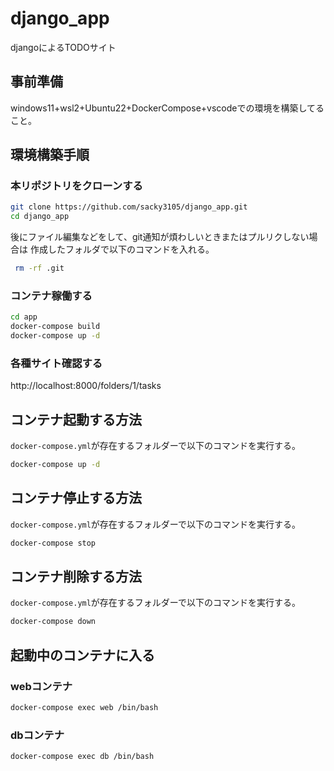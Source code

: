 # django_app

djangoによるTODOサイト

## 事前準備

windows11+wsl2+Ubuntu22+DockerCompose+vscodeでの環境を構築してること。

## 環境構築手順

### 本リポジトリをクローンする

```bash
git clone https://github.com/sacky3105/django_app.git
cd django_app
```

後にファイル編集などをして、git通知が煩わしいときまたはプルリクしない場合は
作成したフォルダで以下のコマンドを入れる。

```bash
 rm -rf .git
```

### コンテナ稼働する

```bash
cd app
docker-compose build
docker-compose up -d
```

### 各種サイト確認する

http://localhost:8000/folders/1/tasks

## コンテナ起動する方法

`docker-compose.yml`が存在するフォルダーで以下のコマンドを実行する。

```bash
docker-compose up -d
```

## コンテナ停止する方法

`docker-compose.yml`が存在するフォルダーで以下のコマンドを実行する。

```bash
docker-compose stop
```

## コンテナ削除する方法

`docker-compose.yml`が存在するフォルダーで以下のコマンドを実行する。

```bash
docker-compose down
```

## 起動中のコンテナに入る

### webコンテナ

```bash
docker-compose exec web /bin/bash
```

### dbコンテナ

```bash
docker-compose exec db /bin/bash
```
